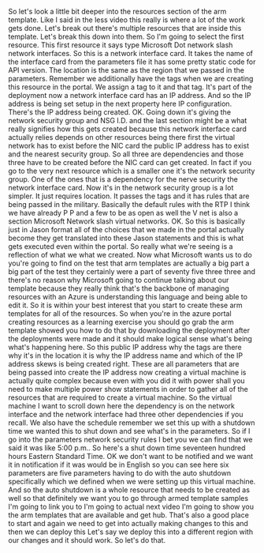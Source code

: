 So let's look a little bit deeper into the resources section of the arm template.
Like I said in the less video this really is where a lot of the work gets done.
Let's break out there's multiple resources that are inside this template.
Let's break this down into them.
So I'm going to select the first resource.
This first resource it says type Microsoft Dot network slash network interfaces.
So this is a network interface card.
It takes the name of the interface card from the parameters file it has some pretty static code for
API version.
The location is the same as the region that we passed in the parameters.
Remember we additionally have the tags when we are creating this resource in the portal.
We assign a tag to it and that tag.
It's part of the deployment now a network interface card has an IP address.
And so the IP address is being set setup in the next property here IP configuration.
There's the IP address being created.
OK.
Going down it's giving the network security group and NSG I.D. and the last section might be a what
really signifies how this gets created because this network interface card actually relies depends on
other resources being there first the virtual network has to exist before the NIC card the public IP
address has to exist and the nearest security group.
So all three are dependencies and those three have to be created before the NIC card can get created.
In fact if you go to the very next resource which is a smaller one it's the network security group.
One of the ones that is a dependency for the nerve security the network interface card.
Now it's in the network security group is a lot simpler.
It just requires location.
It passes the tags and it has rules that are being passed in the military.
Basically the default rules with the RTP I think we have already P P and a few to be as open as well
the V net is also a section Microsoft Network slash virtual networks.
OK.
So this is basically just in Jason format all of the choices that we made in the portal actually become
they get translated into these Jason statements and this is what gets executed even within the portal.
So really what we're seeing is a reflection of what we what we created.
Now what Microsoft wants us to do you're going to find on the test that arm templates are actually a
big part a big part of the test they certainly were a part of seventy five three three and there's no
reason why Microsoft going to continue talking about our template because they really think that's the
backbone of managing resources with an Azure is understanding this language and being able to edit it.
So it is within your best interest that you start to create these arm templates for all of the resources.
So when you're in the azure portal creating resources as a learning exercise you should go grab the
arm template showed you how to do that by downloading the deployment after the deployments were made
and it should make logical sense what's being what's happening here.
So this public IP address why the tags are there why it's in the location it is why the IP address name
and which of the IP address skews is being created right.
These are all parameters that are being passed into create the IP address now creating a virtual machine
is actually quite complex because even with you did it with power shall you need to make multiple power
show statements in order to gather all of the resources that are required to create a virtual machine.
So the virtual machine I want to scroll down here the dependency is on the network interface and the
network interface had three other dependencies if you recall.
We also have the schedule remember we set this up with a shutdown time we wanted this to shut down and
see what's in the parameters.
So if I go into the parameters network security rules I bet you we can find that we said it was like
5:00 p.m..
So here's a shut down time seventeen hundred hours Eastern Standard Time.
OK we don't want to be notified and we want it in notification if it was would be in English so you
can see here six parameters are five parameters having to do with the auto shutdown specifically which
we defined when we were setting up this virtual machine.
And so the auto shutdown is a whole resource that needs to be created as well so that definitely we
want you to go through armed template samples I'm going to link you to I'm going to actual next video
I'm going to show you the arm templates that are available and get hub.
That's also a good place to start and again we need to get into actually making changes to this and
then we can deploy this Let's say we deploy this into a different region with our changes and it should
work.
So let's do that.
